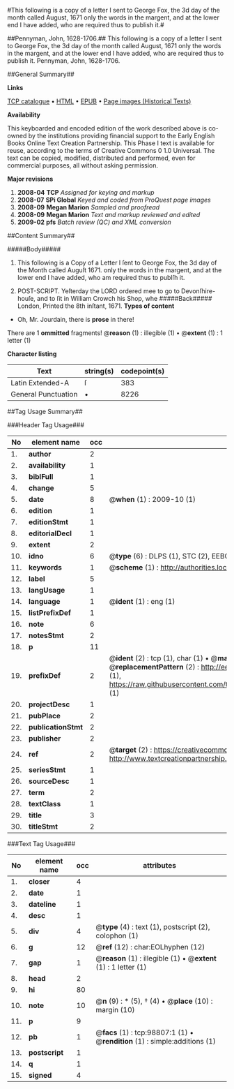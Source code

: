 #This following is a copy of a letter I sent to George Fox, the 3d day of the month called August, 1671 only the words in the margent, and at the lower end I have added, who are required thus to publish it.#

##Pennyman, John, 1628-1706.##
This following is a copy of a letter I sent to George Fox, the 3d day of the month called August, 1671 only the words in the margent, and at the lower end I have added, who are required thus to publish it.
Pennyman, John, 1628-1706.

##General Summary##

**Links**

[TCP catalogue](http://www.ota.ox.ac.uk/tcp/)  • 
[HTML](http://tei.it.ox.ac.uk/tcp/Texts-HTML/free/A54/A54274.html)  • 
[EPUB](http://tei.it.ox.ac.uk/tcp/Texts-EPUB/free/A54/A54274.epub) • 
[Page images (Historical Texts)](https://data.historicaltexts.jisc.ac.uk/view?pubId=eebo-13286098e&pageId=eebo-13286098e-98807-1)

**Availability**

This keyboarded and encoded edition of the
	       work described above is co-owned by the institutions
	       providing financial support to the Early English Books
	       Online Text Creation Partnership. This Phase I text is
	       available for reuse, according to the terms of Creative
	       Commons 0 1.0 Universal. The text can be copied,
	       modified, distributed and performed, even for
	       commercial purposes, all without asking permission.

**Major revisions**

1. __2008-04__ __TCP__ *Assigned for keying and markup*
1. __2008-07__ __SPi Global__ *Keyed and coded from ProQuest page images*
1. __2008-09__ __Megan Marion__ *Sampled and proofread*
1. __2008-09__ __Megan Marion__ *Text and markup reviewed and edited*
1. __2009-02__ __pfs__ *Batch review (QC) and XML conversion*

##Content Summary##

#####Body#####

1. This following is a Copy of a Letter I ſent to George Fox, the 3d day of the Month called Auguſt 1671. only the words in the margent, and at the lower end I have added, who am required thus to publſh it.

1. POST-SCRIPT.
Yeſterday the LORD ordered mee to go to Devonſhire-houſe, and to ſit in William Crowch his Shop, whe
#####Back#####
London, Printed the 8th inſtant, 1671.
**Types of content**

  * Oh, Mr. Jourdain, there is **prose** in there!

There are 1 **ommitted** fragments! 
 @__reason__ (1) : illegible (1)  •  @__extent__ (1) : 1 letter (1)

**Character listing**


|Text|string(s)|codepoint(s)|
|---|---|---|
|Latin Extended-A|ſ|383|
|General Punctuation|•|8226|

##Tag Usage Summary##

###Header Tag Usage###

|No|element name|occ|attributes|
|---|---|---|---|
|1.|__author__|2||
|2.|__availability__|1||
|3.|__biblFull__|1||
|4.|__change__|5||
|5.|__date__|8| @__when__ (1) : 2009-10 (1)|
|6.|__edition__|1||
|7.|__editionStmt__|1||
|8.|__editorialDecl__|1||
|9.|__extent__|2||
|10.|__idno__|6| @__type__ (6) : DLPS (1), STC (2), EEBO-CITATION (1), OCLC (1), VID (1)|
|11.|__keywords__|1| @__scheme__ (1) : http://authorities.loc.gov/ (1)|
|12.|__label__|5||
|13.|__langUsage__|1||
|14.|__language__|1| @__ident__ (1) : eng (1)|
|15.|__listPrefixDef__|1||
|16.|__note__|6||
|17.|__notesStmt__|2||
|18.|__p__|11||
|19.|__prefixDef__|2| @__ident__ (2) : tcp (1), char (1)  •  @__matchPattern__ (2) : ([0-9\-]+):([0-9IVX]+) (1), (.+) (1)  •  @__replacementPattern__ (2) : http://eebo.chadwyck.com/downloadtiff?vid=$1&page=$2 (1), https://raw.githubusercontent.com/textcreationpartnership/Texts/master/tcpchars.xml#$1 (1)|
|20.|__projectDesc__|1||
|21.|__pubPlace__|2||
|22.|__publicationStmt__|2||
|23.|__publisher__|2||
|24.|__ref__|2| @__target__ (2) : https://creativecommons.org/publicdomain/zero/1.0/ (1), http://www.textcreationpartnership.org/docs/. (1)|
|25.|__seriesStmt__|1||
|26.|__sourceDesc__|1||
|27.|__term__|2||
|28.|__textClass__|1||
|29.|__title__|3||
|30.|__titleStmt__|2||


###Text Tag Usage###

|No|element name|occ|attributes|
|---|---|---|---|
|1.|__closer__|4||
|2.|__date__|1||
|3.|__dateline__|1||
|4.|__desc__|1||
|5.|__div__|4| @__type__ (4) : text (1), postscript (2), colophon (1)|
|6.|__g__|12| @__ref__ (12) : char:EOLhyphen (12)|
|7.|__gap__|1| @__reason__ (1) : illegible (1)  •  @__extent__ (1) : 1 letter (1)|
|8.|__head__|2||
|9.|__hi__|80||
|10.|__note__|10| @__n__ (9) : * (5), † (4)  •  @__place__ (10) : margin (10)|
|11.|__p__|9||
|12.|__pb__|1| @__facs__ (1) : tcp:98807:1 (1)  •  @__rendition__ (1) : simple:additions (1)|
|13.|__postscript__|1||
|14.|__q__|1||
|15.|__signed__|4||
